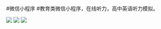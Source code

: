 #微信小程序
#教育类微信小程序，在线听力，高中英语听力模拟。

<image src="https://github.com/cwma1314/blog/blob/master/QQ%E6%88%AA%E5%9B%BE20190603221936.png"/>

<image src="https://github.com/cwma1314/blog/blob/master/QQ%E6%88%AA%E5%9B%BE20190603221946.png"/>

<image src="https://github.com/cwma1314/blog/blob/master/QQ%E6%88%AA%E5%9B%BE20190603221956.png"/>
